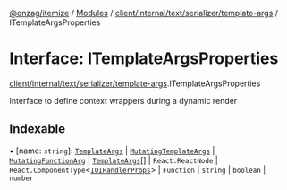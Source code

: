 [@onzag/itemize](../README.md) / [Modules](../modules.md) / [client/internal/text/serializer/template-args](../modules/client_internal_text_serializer_template_args.md) / ITemplateArgsProperties

# Interface: ITemplateArgsProperties

[client/internal/text/serializer/template-args](../modules/client_internal_text_serializer_template_args.md).ITemplateArgsProperties

Interface to define context wrappers during a dynamic render

## Indexable

▪ [name: `string`]: [`TemplateArgs`](../classes/client_internal_text_serializer_template_args.TemplateArgs.md) \| [`MutatingTemplateArgs`](../classes/client_internal_text_serializer_template_args.MutatingTemplateArgs.md) \| [`MutatingFunctionArg`](../classes/client_internal_text_serializer_template_args.MutatingFunctionArg.md) \| [`TemplateArgs`](../classes/client_internal_text_serializer_template_args.TemplateArgs.md)[] \| `React.ReactNode` \| `React.ComponentType`<[`IUIHandlerProps`](client_internal_text_serializer_base.IUIHandlerProps.md)\> \| `Function` \| `string` \| `boolean` \| `number`
